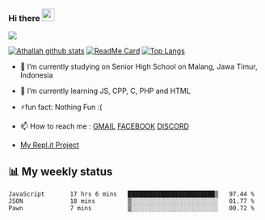 ### Hi there <img src="https://media.giphy.com/media/hvRJCLFzcasrR4ia7z/giphy.gif" width="25px"/>

![](https://visitor-badge.glitch.me/badge?page_id=AthallahDzaki)

[![Athallah github stats](https://github-readme-stats.vercel.app/api?username=AthallahDzaki&show_icons=true&theme=radical)](https://github.com/AthallahDzaki/)
[![ReadMe Card](https://github-readme-stats.vercel.app/api/pin/?username=AthallahDzaki&repo=SAMPMobile)](https://github.com/AthallahDzaki/SAMPMobile)
[![Top Langs](https://github-readme-stats.vercel.app/api/top-langs/?username=anuraghazra&layout=compact)](https://github.com/anuraghazra/github-readme-stats)
- 🔭 I’m currently studying on Senior High School on Malang, Jawa Timur, Indonesia
- 🌱 I’m currently learning JS, CPP, C, PHP and HTML
- ⚡fun fact: Nothing Fun :(
- 📫 How to reach me : [GMAIL](mailto:athallahdzaki@gmail.com) [FACEBOOK](https://facebook.com/AthallahDzaki) [DISCORD](https://discord.gg/sampindo)

- [My Repl.it Project](https://github.com/AthallahDzaki/MyRepl.it)

## 📊 My weekly status
<!--START_SECTION:waka-->
```text
JavaScript       17 hrs 6 mins   ████████████████████████▒   97.44 % 
JSON             18 mins         ▒░░░░░░░░░░░░░░░░░░░░░░░░   01.77 % 
Pawn             7 mins          ▒░░░░░░░░░░░░░░░░░░░░░░░░   00.72 % 
```
<!--END_SECTION:waka-->
